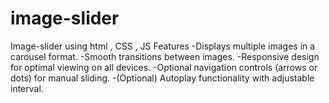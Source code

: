 # image-slider
Image-slider using html , CSS , JS
Features
-Displays multiple images in a carousel format.
-Smooth transitions between images.
-Responsive design for optimal viewing on all devices.
-Optional navigation controls (arrows or dots) for manual sliding.
-(Optional) Autoplay functionality with adjustable interval.
